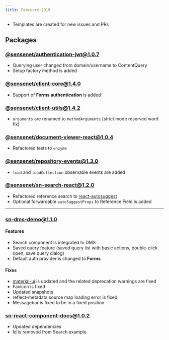 ```yaml
---
title: February 2019
---
```


- Templates are created for new issues and PRs

## Packages

### [@sensenet/authentication-jwt@1.0.7](https://github.com/SenseNet/sn-client/releases/tag/%40sensenet%2Fauthentication-jwt%401.1.0)

- Querying user changed from domain/username to ContentQuery
- Setup factory method is added
  
### [@sensenet/client-core@1.4.0](https://github.com/SenseNet/sn-client/releases/tag/%40sensenet%2Fclient-core%401.4.0)

- Support of **Forms authentication** is added

### [@sensenet/client-utils@1.4.2](https://github.com/SenseNet/sn-client/releases/tag/%40sensenet%2Fclient-utils%401.4.2)

- `arguments` are renamed to `methodArguments` (strict mode reserved word fix)

### [@sensenet/document-viewer-react@1.0.4](https://github.com/SenseNet/sn-client/releases/tag/%40sensenet%2Fdocument-viewer-react%401.0.4)

- Refactored tests to `enzyme`

### [@sensenet/repository-events@1.3.0](https://github.com/SenseNet/sn-client/releases/tag/%40sensenet%2Frepository-events%401.3.0)

- `load` and `loadCollection` observable events are added

### [@sensenet/sn-search-react@1.2.0](https://github.com/SenseNet/sn-client/releases/tag/%40sensenet%2Fsearch-react%401.2.0)

- Refactored reference search to [react-autosuggest](https://github.com/moroshko/react-autosuggest)
- Optional forwardable `autoSuggestProps` to Reference Field is added

---

### [sn-dms-demo@1.1.0](https://github.com/SenseNet/sn-client/releases/tag/sn-dms-demo%401.1.0)

#### Features
- Search component is integrated to DMS
- Saved query feature (saved query list with basic actions, double-click open, save query dialog)
- Default auth provider is changed to **Forms**

#### Fixes
- [material-ui](https://github.com/mui-org/material-ui) is updated and the related deprecation warnings are fixed
- Favicon is fixed
- Updated snapshots
- reflect-metadata source map loading error is fixed
- Messagebar is fixed to be in a fixed position

### [sn-react-component-docs@1.0.2](https://github.com/SenseNet/sn-client/releases/tag/sn-react-component-docs%401.0.2)

- Updated dependencies
- Id is removed from Search example
